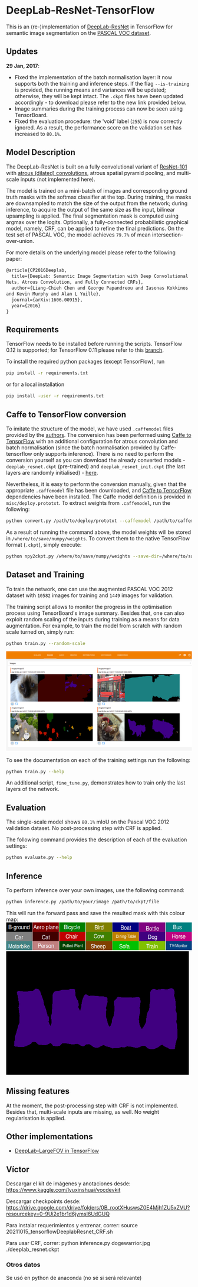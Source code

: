# DeepLab-ResNet-TensorFlow
This is an (re-)implementation of [DeepLab-ResNet](http://liangchiehchen.com/projects/DeepLabv2_resnet.html) in TensorFlow for semantic image segmentation on the [PASCAL VOC dataset](http://host.robots.ox.ac.uk/pascal/VOC/).

## Updates

**29 Jan, 2017**:
* Fixed the implementation of the batch normalisation layer: it now supports both the training and inference steps. If the flag `--is-training` is provided, the running means and variances will be updated; otherwise, they will be kept intact. The `.ckpt` files have been updated accordingly - to download please refer to the new link provided below.
* Image summaries during the training process can now be seen using TensorBoard.
* Fixed the evaluation procedure: the 'void' label (<code>255</code>) is now correctly ignored. As a result, the performance score on the validation set has increased to <code>80.1%</code>.

## Model Description

The DeepLab-ResNet is built on a fully convolutional variant of [ResNet-101](https://github.com/KaimingHe/deep-residual-networks) with [atrous (dilated) convolutions](https://github.com/fyu/dilation), atrous spatial pyramid pooling, and multi-scale inputs (not implemented here).

The model is trained on a mini-batch of images and corresponding ground truth masks with the softmax classifier at the top. During training, the masks are downsampled to match the size of the output from the network; during inference, to acquire the output of the same size as the input, bilinear upsampling is applied. The final segmentation mask is computed using argmax over the logits.
Optionally, a fully-connected probabilistic graphical model, namely, CRF, can be applied to refine the final predictions.
On the test set of PASCAL VOC, the model achieves <code>79.7%</code> of mean intersection-over-union.

For more details on the underlying model please refer to the following paper:


    @article{CP2016Deeplab,
      title={DeepLab: Semantic Image Segmentation with Deep Convolutional Nets, Atrous Convolution, and Fully Connected CRFs},
      author={Liang-Chieh Chen and George Papandreou and Iasonas Kokkinos and Kevin Murphy and Alan L Yuille},
      journal={arXiv:1606.00915},
      year={2016}
    }



## Requirements

TensorFlow needs to be installed before running the scripts.
TensorFlow 0.12 is supported; for TensorFlow 0.11 please refer to this [branch](https://github.com/DrSleep/tensorflow-deeplab-resnet/tree/tf-0.11).

To install the required python packages (except TensorFlow), run
```bash
pip install -r requirements.txt
```
or for a local installation
```bash
pip install -user -r requirements.txt
```

## Caffe to TensorFlow conversion

To imitate the structure of the model, we have used `.caffemodel` files provided by the [authors](http://liangchiehchen.com/projects/DeepLabv2_resnet.html). The conversion has been performed using [Caffe to TensorFlow](https://github.com/ethereon/caffe-tensorflow) with an additional configuration for atrous convolution and batch normalisation (since the batch normalisation provided by Caffe-tensorflow only supports inference). 
There is no need to perform the conversion yourself as you can download the already converted models - `deeplab_resnet.ckpt` (pre-trained) and `deeplab_resnet_init.ckpt` (the last layers are randomly initialised) - [here](https://drive.google.com/open?id=0B_rootXHuswsZ0E4Mjh1ZU5xZVU).

Nevertheless, it is easy to perform the conversion manually, given that the appropriate `.caffemodel` file has been downloaded, and [Caffe to TensorFlow](https://github.com/ethereon/caffe-tensorflow) dependencies have been installed. The Caffe model definition is provided in `misc/deploy.prototxt`. 
To extract weights from `.caffemodel`, run the following:
```bash
python convert.py /path/to/deploy/prototxt --caffemodel /path/to/caffemodel --data-output-path /where/to/save/numpy/weights
```
As a result of running the command above, the model weights will be stored in `/where/to/save/numpy/weights`. To convert them to the native TensorFlow format (`.ckpt`), simply execute:
```bash
python npy2ckpt.py /where/to/save/numpy/weights --save-dir=/where/to/save/ckpt/weights
```

## Dataset and Training

To train the network, one can use the augmented PASCAL VOC 2012 dataset with <code>10582</code> images for training and <code>1449</code> images for validation. 

The training script allows to monitor the progress in the optimisation process using TensorBoard's image summary. Besides that, one can also exploit random scaling of the inputs during training as a means for data augmentation. For example, to train the model from scratch with random scale turned on, simply run:
```bash
python train.py --random-scale
```

<img src="images/summary.png"></img>

To see the documentation on each of the training settings run the following:

```bash
python train.py --help
```

An additional script, `fine_tune.py`, demonstrates how to train only the last layers of the network. 


## Evaluation

The single-scale model shows <code>80.1%</code> mIoU on the Pascal VOC 2012 validation dataset. No post-processing step with CRF is applied.

The following command provides the description of each of the evaluation settings:
```bash
python evaluate.py --help
```

## Inference

To perform inference over your own images, use the following command:
```bash
python inference.py /path/to/your/image /path/to/ckpt/file
```
This will run the forward pass and save the resulted mask with this colour map:
<img src="images/colour_scheme.png" height="75"></img>
<img src="images/mask.png"></img>

## Missing features

At the moment, the post-processing step with CRF is not implemented. Besides that, multi-scale inputs are missing, as well. No weight regularisation is applied.

    
## Other implementations
* [DeepLab-LargeFOV in TensorFlow](https://github.com/DrSleep/tensorflow-deeplab-lfov)

## Víctor
Descargar el kit de imágenes y anotaciones desde: https://www.kaggle.com/lyuxinshuai/vocdevkit

Descargar checkpoints desde: https://drive.google.com/drive/folders/0B_rootXHuswsZ0E4Mjh1ZU5xZVU?resourcekey=0-9Ui2e1br1d6jymsI6UdGUQ

Para instalar requerimientos y entrenar, correr: source 20211015_tensorflowDeeplabResnet_CRF.sh

Para usar CRF, correr: python inference.py dogewarrior.jpg ./deeplab_resnet.ckpt

### Otros datos
Se usó en python de anaconda (no sé si será relevante)